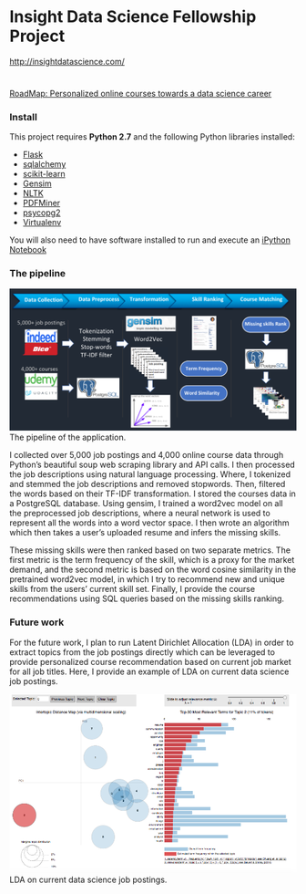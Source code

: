 # Insight Data Science Fellowship Project
http://insightdatascience.com/
# 
[RoadMap: Personalized online courses towards a data science career](http://www.datascienceroadmap.com)

### Install

This project requires **Python 2.7** and the following Python libraries installed:

- [Flask](http://flask.pocoo.org/)
- [sqlalchemy](http://www.sqlalchemy.org/) 
- [scikit-learn](http://scikit-learn.org/stable/)
- [Gensim](https://radimrehurek.com/gensim/)
- [NLTK](http://www.nltk.org/)
- [PDFMiner](https://euske.github.io/pdfminer/)
- [psycopg2](https://pypi.python.org/pypi/psycopg2)
- [Virtualenv](https://virtualenv.pypa.io/en/stable/)

You will also need to have software installed to run and execute an [iPython Notebook](http://ipython.org/notebook.html)


### The pipeline

<img src="/doc/pipeline.png">
The pipeline of the application.

I collected over 5,000 job postings and 4,000 online course data through Python’s beautiful soup web 
scraping library and API calls. I then processed the job descriptions using natural language processing. 
Where, I tokenized and stemmed the job descriptions and removed stopwords. Then, filtered the words based 
on their TF-IDF transformation. I stored the courses data in a PostgreSQL database.
Using gensim, I trained a word2vec model on all the preprocessed job descriptions, where a neural network 
is used to represent all the words into a word vector space.
I then wrote an algorithm which then takes a user’s uploaded resume and infers the missing skills. 

These missing skills were then ranked  based on two separate metrics. The first metric is the term frequency 
of the skill, which is a proxy for the market demand, and the second metric is based on the word cosine 
similarity in the pretrained word2vec model, in which I try to recommend new and unique skills from the 
users’ current skill set.
Finally, I provide the course recommendations using SQL queries based on the missing skills ranking.









### Future work

For the future work, I plan to run Latent Dirichlet Allocation (LDA) in order to extract topics from
the job postings directly which can be leveraged to provide personalized course recommendation based
on current job market for all job titles. Here, I provide an example of LDA on current data science
job postings.

<img src="/doc/lda.png">
LDA on current data science job postings.
